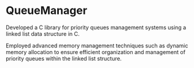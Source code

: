 # QueueManager
Developed a C library for priority queues management systems using a linked list data structure in C.    

Employed advanced memory management techniques such as dynamic memory allocation to ensure efficient organization 
and management of priority queues within the linked list structure.
